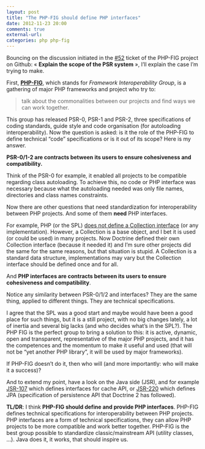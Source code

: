 ```yaml
---
layout: post
title: "The PHP-FIG should define PHP interfaces"
date: 2012-11-23 20:00
comments: true
external-url:
categories: php php-fig
---
```


Bouncing on the discussion initiated in the [#52](https://github.com/php-fig/fig-standards/issues/57) ticket of the PHP-FIG project on Github: « **Explain the scope of the PSR system** », I’ll explain the case I’m trying to make.

First, [**PHP-FIG**](http://www.php-fig.org/), which stands for *Framework Interoperability Group*, is a gathering of major PHP frameworks and project who try to:

> talk about the commonalities between our projects and find ways we can work together.

This group has released PSR-0, PSR-1 and PSR-2, three specifications of coding standards, guide style and code organisation (for autoloading interoperability). Now the question is asked: is it the role of the PHP-FIG to define technical “code” specifications or is it out of its scope? Here is my answer.

**PSR-0/1-2 are contracts between its users to ensure cohesiveness and compatibility.**

<!-- more -->

Think of the PSR-0 for example, it enabled all projects to be compatible regarding class autoloading. To achieve this, no code or PHP interface was necessary because what the autoloading needed was only file names, directories and class names constraints.

Now there are other questions that need standardization for interoperability between PHP projects. And some of them **need** PHP interfaces.

For example, PHP (or the SPL) [does not define a Collection interface](https://github.com/php-fig/fig-standards/issues/59) (or any implementation). However, a Collection is a base object, and I bet it is used (or could be used) in many projects. Now Doctrine defined their own Collection interface (because it needed it) and I’m sure other projects did the same for the same reasons, but that situation is stupid. A Collection is a standard data structure, implementations may vary but the Collection interface should be defined once and for all.

And **PHP interfaces are contracts between its users to ensure cohesiveness and compatibility**.

Notice any similarity between PSR-0/1/2 and interfaces? They are the same thing, applied to different things. They are technical specifications.

I agree that the SPL was a good start and maybe would have been a good place for such things, but it is a still project, with no big changes lately, a lot of inertia and several big lacks (and who decides what’s in the SPL?). The PHP FIG is the perfect group to bring a solution to this: it is active, dynamic, open and transparent, representative of the major PHP projects, and it has the competences and the momentum to make it useful and used (that will not be “yet another PHP library”, it will be used by major frameworks).

If PHP-FIG doesn’t do it, then who will (and more importantly: who will make it a success)?

And to extend my point, have a look on the Java side (JSR), and for example [JSR-107](http://jcp.org/aboutJava/communityprocess/jsr/cacheFS.pdf) which defines interfaces for cache API, or [JSR-220](http://en.wikipedia.org/wiki/Java_Persistence_API) which defines JPA (specification of persistence API that Doctrine 2 has followed).

**TL/DR**: I think **PHP-FIG should define and provide PHP interfaces**. PHP-FIG defines technical specifications for interoperability between PHP projects. PHP interfaces are a form of technical specifications, they can allow PHP projects to be more compatible and work better together. PHP-FIG is the best group possible to standardize classic/mainstream API (utility classes, …). Java does it, it works, that should inspire us.
